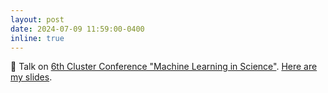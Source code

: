 ```yaml
---
layout: post
date: 2024-07-09 11:59:00-0400
inline: true
---
```

🎤 Talk on [6th Cluster Conference "Machine Learning in Science"](https://uni-tuebingen.de/en/research/core-research/cluster-of-excellence-machine-learning/events/events/#c2021889). [Here are my slides]([https://bilimler.org/](https://github.com/cagatayyildiz/cagatayyildiz.github.io/blob/source/assets/pdf/ml_in_sci.pdf)).
